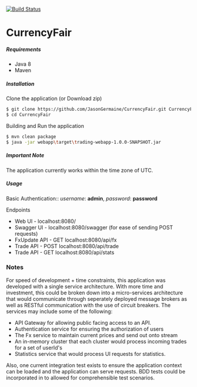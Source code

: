 [![Build Status](https://travis-ci.org/JasonGermaine/CurrencyFair.svg?branch=master)](https://travis-ci.org/JasonGermaine/CurrencyFair)
# CurrencyFair 

##### Requirements
 - Java 8
 - Maven

##### Installation
Clone the application (or Download zip)
```sh
$ git clone https://github.com/JasonGermaine/CurrencyFair.git CurrencyFair
$ cd CurrencyFair
```
Building and Run the application
```sh
$ mvn clean package
$ java -jar webapp\target\trading-webapp-1.0.0-SNAPSHOT.jar
```

##### Important Note
The application currently works within the time zone of UTC.

##### Usage
Basic Authentication:: *username*: **admin**, *password*: **password**

Endpoints
* Web UI - localhost:8080/  
* Swagger UI - localhost:8080/swagger (for ease of sending POST requests)
* FxUpdate API - GET localhost:8080/api/fx
* Trade API - POST localhost:8080/api/trade
* Trade API - GET localhost:8080/api/stats


### Notes
For speed of development + time constraints, this application was developed with a single service architecture. With more time and investment, this could be broken down into a micro-services architecture that would communicate through seperately deployed message brokers as well as RESTful communication with the use of circuit breakers. The services may include some of the following:
- API Gateway for allowing public facing access to an API.
- Authentication service for ensuring the authorization of users
- The Fx service to maintain current prices and send out onto stream
- An in-memory cluster that each cluster would process incoming trades for a set of userId's
- Statistics service that would process UI requests for statistics.

Also, one current integration test exists to ensure the application context can be loaded and the application can serve requests. BDD tests could be incorporated in to allowed for comprehensible test scenarios.